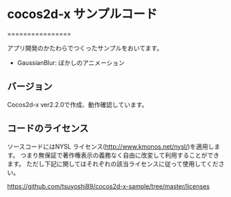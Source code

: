 # cocos2d-x サンプルコード
================

アプリ開発のかたわらでつくったサンプルをおいてます。

- GaussianBlur: ぼかしのアニメーション

## バージョン
Cocos2d-x ver2.2.0で作成、動作確認しています。

## コードのライセンス
ソースコードにはNYSL ライセンス(<http://www.kmonos.net/nysl/>)を適用します。
つまり無保証で著作権表示の義務なく自由に改変して利用することができます。
ただし下記に関してはそれぞれの該当ライセンスに従って使用してください。

<https://github.com/tsuyoshi89/cocos2d-x-sample/tree/master/licenses>
